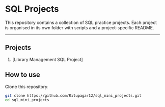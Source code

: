 # SQL Projects 
This repository contains a collection of SQL practice projects.
Each project is organised in its own folder with scripts and a project-specific README.

___

## Projects
1. [Library Management SQL Project]

## How to use

Clone this repository:
```bash
git clone https://github.com/Ritupagar12/sql_mini_projects.git
cd sql_mini_projects
```
